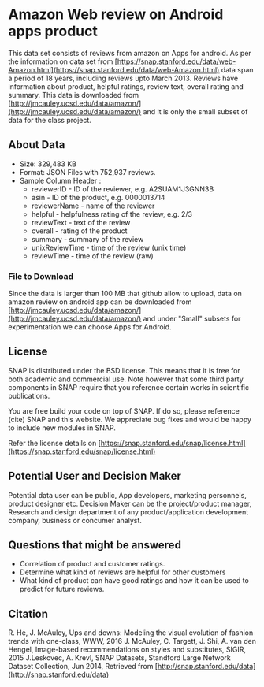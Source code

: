 # Amazon Web review on Android apps product

This data set consists  of reviews from amazon on Apps for android. As per the information on data set from [https://snap.stanford.edu/data/web-Amazon.html](https://snap.stanford.edu/data/web-Amazon.html)
data span a period of 18 years, including reviews upto March 2013. Reviews have information about product, helpful ratings, review text, overall rating and summary.
This data is downloaded from [http://jmcauley.ucsd.edu/data/amazon/](http://jmcauley.ucsd.edu/data/amazon/) and it is only the small subset of data for the class project.


## About Data

* Size: 329,483 KB
* Format: JSON Files with 752,937 reviews.
* Sample Column Header :
	* reviewerID - ID of the reviewer, e.g. A2SUAM1J3GNN3B
	* asin - ID of the product, e.g. 0000013714
	* reviewerName - name of the reviewer
	* helpful - helpfulness rating of the review, e.g. 2/3
	* reviewText - text of the review
	* overall - rating of the product
	* summary - summary of the review
	* unixReviewTime - time of the review (unix time)
	* reviewTime - time of the review (raw)	


### File to Download
Since the data is larger than 100 MB that github allow to upload, data on amazon review on android app can be downloaded from [http://jmcauley.ucsd.edu/data/amazon/](http://jmcauley.ucsd.edu/data/amazon/) and under "Small" subsets for experimentation we can choose Apps for Android. 

## License
SNAP is distributed under the BSD license. This means that it is free for both academic and commercial use. Note however that some third party components in SNAP require that you reference certain works in scientific publications.

You are free build your code on top of SNAP. If do so, please reference (cite) SNAP and this website. We appreciate bug fixes and would be happy to include new modules in SNAP.

Refer the license details on [https://snap.stanford.edu/snap/license.html](https://snap.stanford.edu/snap/license.html)

## Potential User and Decision Maker

Potential data user can be public, App developers, marketing personnels, product designer etc.  Decision Maker can be the project/product manager, Research and design department of any product/application development company, business or concumer analyst.

## Questions that might be answered

* Correlation of product and customer ratings.
* Determine what kind of reviews are helpful for other customers
* What kind of product can have good ratings and how it can be used to predict for future reviews.

## Citation

R. He, J. McAuley, Ups and downs: Modeling the visual evolution of fashion trends with one-class, WWW, 2016
J. McAuley, C. Targett, J. Shi, A. van den Hengel, Image-based recommendations on styles and substitutes, SIGIR, 2015
J.Leskovec, A. Krevl, SNAP Datasets, Standford Large Network Dataset Collection, Jun 2014, Retrieved from [http://snap.stanford.edu/data](http://snap.stanford.edu/data)

